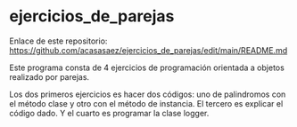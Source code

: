 # ejercicios_de_parejas

Enlace de este repositorio: https://github.com/acasasaez/ejercicios_de_parejas/edit/main/README.md

Este programa consta de 4 ejercicios de programación orientada a objetos realizado por parejas.

Los dos primeros ejercicios es hacer dos códigos: uno de palindromos con el método clase y otro con el método de instancia.
El tercero es explicar el código dado. 
Y el cuarto es programar la clase logger.


